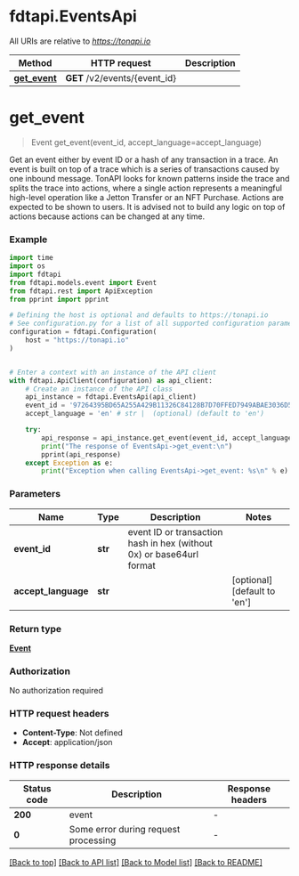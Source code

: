 # fdtapi.EventsApi

All URIs are relative to *https://tonapi.io*

Method | HTTP request | Description
------------- | ------------- | -------------
[**get_event**](EventsApi.md#get_event) | **GET** /v2/events/{event_id} | 


# **get_event**
> Event get_event(event_id, accept_language=accept_language)



Get an event either by event ID or a hash of any transaction in a trace. An event is built on top of a trace which is a series of transactions caused by one inbound message. TonAPI looks for known patterns inside the trace and splits the trace into actions, where a single action represents a meaningful high-level operation like a Jetton Transfer or an NFT Purchase. Actions are expected to be shown to users. It is advised not to build any logic on top of actions because actions can be changed at any time.

### Example

```python
import time
import os
import fdtapi
from fdtapi.models.event import Event
from fdtapi.rest import ApiException
from pprint import pprint

# Defining the host is optional and defaults to https://tonapi.io
# See configuration.py for a list of all supported configuration parameters.
configuration = fdtapi.Configuration(
    host = "https://tonapi.io"
)


# Enter a context with an instance of the API client
with fdtapi.ApiClient(configuration) as api_client:
    # Create an instance of the API class
    api_instance = fdtapi.EventsApi(api_client)
    event_id = '97264395BD65A255A429B11326C84128B7D70FFED7949ABAE3036D506BA38621' # str | event ID or transaction hash in hex (without 0x) or base64url format
    accept_language = 'en' # str |  (optional) (default to 'en')

    try:
        api_response = api_instance.get_event(event_id, accept_language=accept_language)
        print("The response of EventsApi->get_event:\n")
        pprint(api_response)
    except Exception as e:
        print("Exception when calling EventsApi->get_event: %s\n" % e)
```


### Parameters

Name | Type | Description  | Notes
------------- | ------------- | ------------- | -------------
 **event_id** | **str**| event ID or transaction hash in hex (without 0x) or base64url format | 
 **accept_language** | **str**|  | [optional] [default to &#39;en&#39;]

### Return type

[**Event**](Event.md)

### Authorization

No authorization required

### HTTP request headers

 - **Content-Type**: Not defined
 - **Accept**: application/json

### HTTP response details
| Status code | Description | Response headers |
|-------------|-------------|------------------|
**200** | event |  -  |
**0** | Some error during request processing |  -  |

[[Back to top]](#) [[Back to API list]](../README.md#documentation-for-api-endpoints) [[Back to Model list]](../README.md#documentation-for-models) [[Back to README]](../README.md)

